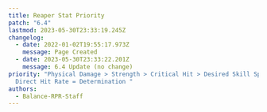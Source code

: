 ```yaml
---
title: Reaper Stat Priority
patch: "6.4"
lastmod: 2023-05-30T23:33:19.245Z
changelog:
  - date: 2022-01-02T19:55:17.973Z
    message: Page Created
  - date: 2023-05-30T23:33:22.201Z
    message: 6.4 Update (no change)
priority: "Physical Damage > Strength > Critical Hit > Desired Skill Speed >
  Direct Hit Rate = Determination "
authors:
  - Balance-RPR-Staff
---
```

